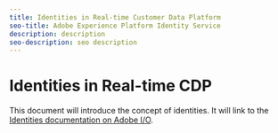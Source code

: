 ```yaml
---
title: Identities in Real-time Customer Data Platform
seo-title: Adobe Experience Platform Identity Service
description: description
seo-description: seo description
---
```


# Identities in Real-time CDP

This document will introduce the concept of identities. It will link to the [Identities documentation on Adobe I/O](https://www.adobe.io/apis/experienceplatform/home/profile-identity-segmentation/profile-identity-segmentation-services.html#!api-specification/markdown/narrative/technical_overview/identity_services_architectural_overview/identity_services_architectural_overview.md).
